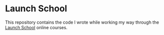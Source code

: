 # Launch School

This repository contains the code I wrote while working my way through
the [Launch School](https://launchschool.com/) online courses.

